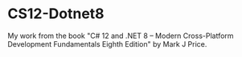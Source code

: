 # CS12-Dotnet8
My work from the book "C# 12 and .NET 8 – Modern Cross-Platform Development Fundamentals Eighth Edition" by Mark J Price.
